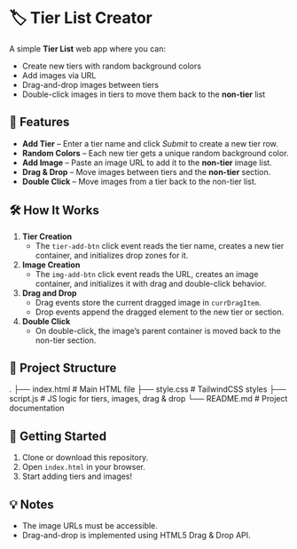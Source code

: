 # 🏷️ Tier List Creator

A simple **Tier List** web app where you can:
- Create new tiers with random background colors
- Add images via URL
- Drag-and-drop images between tiers
- Double-click images in tiers to move them back to the **non-tier** list

## 📸 Features
- **Add Tier** – Enter a tier name and click *Submit* to create a new tier row.
- **Random Colors** – Each new tier gets a unique random background color.
- **Add Image** – Paste an image URL to add it to the **non-tier** image list.
- **Drag & Drop** – Move images between tiers and the **non-tier** section.
- **Double Click** – Move images from a tier back to the non-tier list.

## 🛠️ How It Works
1. **Tier Creation**
   - The `tier-add-btn` click event reads the tier name, creates a new tier container, and initializes drop zones for it.
2. **Image Creation**
   - The `img-add-btn` click event reads the URL, creates an image container, and initializes it with drag and double-click behavior.
3. **Drag and Drop**
   - Drag events store the current dragged image in `currDragItem`.
   - Drop events append the dragged element to the new tier or section.
4. **Double Click**
   - On double-click, the image’s parent container is moved back to the non-tier section.

## 📂 Project Structure
.
├── index.html      # Main HTML file
├── style.css       # TailwindCSS styles
├── script.js       # JS logic for tiers, images, drag & drop
└── README.md       # Project documentation

## 🚀 Getting Started
1. Clone or download this repository.
2. Open `index.html` in your browser.
3. Start adding tiers and images!

## 💡 Notes
- The image URLs must be accessible.
- Drag-and-drop is implemented using HTML5 Drag & Drop API.